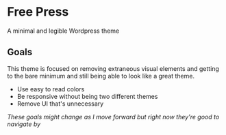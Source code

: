 Free Press
==========

A minimal and legible Wordpress theme

## Goals
This theme is focused on removing extraneous visual elements and getting to the bare minimum and still being able to look like a great theme.

- Use easy to read colors
- Be responsive without being two different themes
- Remove UI that's unnecessary

*These goals might change as I move forward but right now they're good to navigate by*